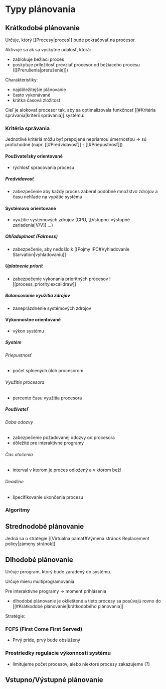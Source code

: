 # Typy plánovania
## Krátkodobé plánovanie
Určuje, ktorý [[Procesy|proces]] bude pokračovať na procesor.

Aktivuje sa ak sa vyskytne udalosť, ktorá:
- zablokuje bežiaci proces
- poskytuje príležitosť prevziať  procesor od bežiaceho procesu ([[Prerušenia|prerušenie]])

Charakteristiky:
- najdôležitejšie plánovanie
- často vykonávané
- krátka časová zložitosť

Cieľ je alokovať procesor tak, aby sa optimalizovala funkčnosť [[#Kritéria správania|kritérií správania]] systému:

### Kritéria správania
Jednotlivé kritériá môžu byť prepojené nepriamou úmernosťou => sú protichodné (napr. [[#Predvídavosť]] - [[#Priepustnosť]])

#### Používateľsky orientované
- rýchlosť spracovania procesu

##### Predvídavosť
- zabezpečenie aby každý proces zaberal podobné množstvo zdrojov a času nehľade na vypätie systému

#### Systémovo orientované
- využitie systémových zdrojov (CPU, [[Vstupno-výstupné zariadenia|V/V]] ...)

##### Ohľaduplnosť (Fairness)
- zabezpečenie, aby nedošlo k [[Pojmy IPC#Vyhladovanie Starvation|vyhladovaniu]]

##### Uplatnenie priorít
- zabezpečenie vykonania prioritných procesov
![[process_priority.excalidraw]]

##### Balancovanie využitia zdrojov
- zaneprázdnenie systémových zdrojov

#### Výkonnostne orientované
- výkon systému

##### Systém
###### Priepustnosť
- počet splnených úloh procesorom

###### Využitie procesora
- percento času využitia procesora

##### Používateľ
###### Doba odozvy
- zabezpečenie požadovanej odozvy od procesora
- dôležité pre interaktívne programy

###### Čas otočenia
- interval v ktorom je proces odložený a v ktorom beží

###### Deadline
- špecifikovanie ukončenia procesu

### Algoritmy

## Strednodobé plánovanie
Jedná sa o stratégie [[Virtuálna pamäť#Výmena stránok Replacement policy|zámeny stránok]].

## Dlhodobé plánovanie
Určuje prrogram, ktorý bude zaradený do systému.

Určuje mieru multiprogramovania

Pre interaktívne programy -> moment prihlásenia
- dlhodobé plánovanie je oklieštené a tieto procesy sa posúvajú rovno do [[#Krátkodobé plánovanie|krátkodobého plánovania]]

Stratégie:
### FCFS (First Come First Served)
- Prvý príde, prvý bude obslúžený

### Prostriedky regulácie výkonnosti systému
- limitujeme počet procesov, alebo niektoré procesy zakazujeme (?)

## Vstupno/Výstupné plánovanie
